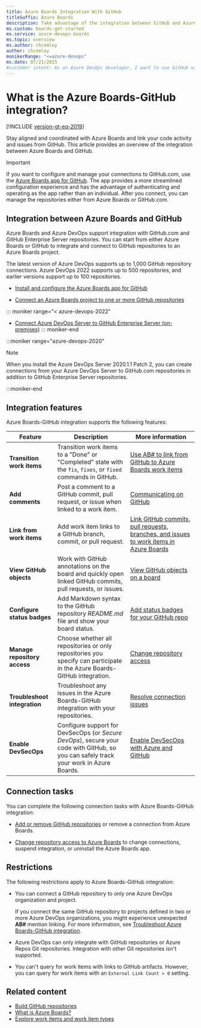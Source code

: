 ```yaml
---
title: Azure Boards Integration With GitHub 
titleSuffix: Azure Boards
description: Take advantage of the integration between GitHub and Azure Boards, manage code in GitHub and link to GitHub commits, pull requests, and issues in Azure Boards.
ms.custom: boards-get-started 
ms.service: azure-devops-boards
ms.topic: overview
ms.author: chcomley
author: chcomley
monikerRange: "<=azure-devops"
ms.date: 07/21/2025
#customer intent: As an Azure DevOps developer, I want to use GitHub with Azure Boards, so I can manage code in GitHub and link to GitHub commits, pull requests, and issues in Azure Boards.
---
```


# What is the Azure Boards-GitHub integration?

[!INCLUDE [version-gt-eq-2019](../../includes/version-gt-eq-2019.md)]

Stay aligned and coordinated with Azure Boards and link your code activity and issues from GitHub. This article provides an overview of the integration between Azure Boards and GitHub.

> [!IMPORTANT]   
> If you want to configure and manage your connections to GitHub.com, use the [Azure Boards app for GitHub](install-github-app.md). The app provides a more streamlined configuration experience and has the advantage of authenticating and operating as the app rather than an individual. After you connect, you can manage the repositories either from Azure Boards or GitHub.com.

## Integration between Azure Boards and GitHub

Azure Boards and Azure DevOps support integration with GitHub.com and GitHub Enterprise Server repositories. You can start from either Azure Boards or GitHub to integrate and connect to GitHub repositories to an Azure Boards project. 

The latest version of Azure DevOps supports up to 1,000 GitHub repository connections. Azure DevOps 2022 supports up to 500 repositories, and earlier versions support up to 100 repositories.

- [Install and configure the Azure Boards app for GitHub](install-github-app.md)

- [Connect an Azure Boards project to one or more GitHub repositories](connect-to-github.md)

::: moniker range="< azure-devops-2022"
- [Connect Azure DevOps Server to GitHub Enterprise Server (on-premises)](connect-on-premises-to-github.md)
::: moniker-end

:::moniker range="azure-devops-2020"

> [!NOTE]   
> When you install the Azure DevOps Server 2020.1.1 Patch 2, you can create connections from your Azure DevOps Server to GitHub.com repositories in addition to GitHub Enterprise Server repositories.

:::moniker-end

## Integration features

Azure Boards-GitHub integration supports the following features:

| Feature | Description | More information |
|---------|-------------|------------------|
| **Transition work items** | Transition work items to a "Done" or "Completed" state with the `fix`, `fixes`, or `fixed` commands in GitHub. | [Use AB# to link from GitHub to Azure Boards work items](link-to-from-github.md#use-ab-to-link-from-github-to-azure-boards-work-items) |
| **Add comments** | Post a comment to a GitHub commit, pull request, or issue when linked to a work item. | [Communicating on GitHub](https://docs.github.com/get-started/using-github/communicating-on-github) | 
| **Link from work items** | Add work item links to a GitHub branch, commit, or pull request. | [Link GitHub commits, pull requests, branches, and issues to work items in Azure Boards](link-to-from-github.md#link-work-item-to-branch-commit-pr) |
| **View GitHub objects** | Work with GitHub annotations on the board and quickly open linked GitHub commits, pull requests, or issues. | [View GitHub objects on a board](link-to-from-github.md#view-github-objects-on-board) |
| **Configure status badges** | Add Markdown syntax to the GitHub repository _README.md_ file and show your board status. | [Add status badges for your GitHub repo](configure-status-badges.md) |
| **Manage repository access** | Choose whether all repositories or only repositories you specify can participate in the Azure Boards-GitHub integration. | [Change repository access](install-github-app.md#change-repository-access) |
| **Troubleshoot integration** | Troubleshoot any issues in the Azure Boards-GitHub integration with your repositories. | [Resolve connection issues](connect-to-github.md#resolve-connection-issues) |
| **Enable DevSecOps** | Configure support for DevSecOps (or _Secure DevOps_), secure your code with GitHub, so you can safely track your work in Azure Boards. | [Enable DevSecOps with Azure and GitHub](/devops/devsecops/enable-devsecops-azure-github) |

## Connection tasks 

You can complete the following connection tasks with Azure Boards-GitHub integration:

- [Add or remove GitHub repositories](install-github-app.md#add-or-remove-repositories-or-remove-a-connection-from-azure-boards) or remove a connection from Azure Boards.

- [Change repository access to Azure Boards](install-github-app.md#change-repository-access) to change connections, suspend integration, or uninstall the Azure Boards app.

## Restrictions 

The following restrictions apply to Azure Boards-GitHub integration:

- You can connect a GitHub repository to only one Azure DevOps organization and project.  

   If you connect the same GitHub repository to projects defined in two or more Azure DevOps organizations, you might experience unexpected **AB#** mention linking. For more information, see [Troubleshoot Azure Boards-GitHub integration](connect-to-github.md#resolve-connection-issues). 

- Azure DevOps can only integrate with GitHub repositories or Azure Repos Git repositories. Integration with other Git repositories isn't supported.

- You can't query for work items with links to GitHub artifacts. However, you can query for work items with an `External Link Count > 0` setting.

## Related content

- [Build GitHub repositories](../../pipelines/repos/github.md)
- [What is Azure Boards?](../../boards/get-started/what-is-azure-boards.md)
- [Explore work items and work item types](../work-items/about-work-items.md)
